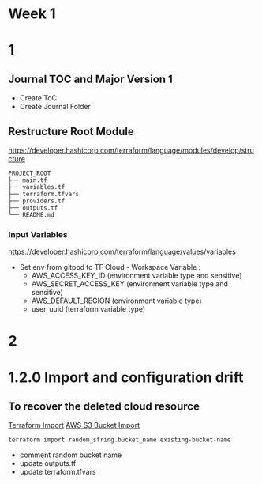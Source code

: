 # Week 1
# 1
## Journal TOC and Major Version 1
- Create ToC
- Create Journal Folder

## Restructure Root Module
https://developer.hashicorp.com/terraform/language/modules/develop/structure

```
PROJECT_ROOT
├── main.tf                
├── variables.tf            
├── terraform.tfvars        
├── providers.tf            
├── outputs.tf              
└── README.md               
```
### Input Variables
https://developer.hashicorp.com/terraform/language/values/variables

- Set env from gitpod to TF Cloud - Workspace Variable : 
    - AWS_ACCESS_KEY_ID (environment variable type and sensitive)
    - AWS_SECRET_ACCESS_KEY (environment variable type and sensitive)
    - AWS_DEFAULT_REGION (environment variable type)
    - user_uuid (terraform variable type)

# 2

# 1.2.0 Import and configuration drift
## To recover the deleted cloud resource
[Terraform Import](https://developer.hashicorp.com/terraform/cli/import)
[AWS S3 Bucket Import](https://registry.terraform.io/providers/hashicorp/aws/latest/docs/resources/s3_bucket#import)

```sh
terraform import random_string.bucket_name existing-bucket-name
```
- comment random bucket name
- update outputs.tf
- update terraform.tfvars